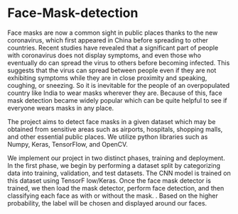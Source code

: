 # Face-Mask-detection

Face masks are now a common sight in public places thanks to the new coronavirus, which first appeared in China before spreading to other countries. Recent studies have revealed that a significant part of people with coronavirus does not display symptoms, and even those who eventually do can spread the virus to others before becoming infected. This suggests that the virus can spread between people even if they are not exhibiting symptoms while they are in close proximity and speaking, coughing, or sneezing. So it is inevitable for the people of an overpopulated country like India to wear masks wherever they are. Because of this, face mask detection became widely popular which can be quite helpful to see if everyone wears masks in any place.

The project aims to detect face masks in a given dataset which may be obtained from sensitive areas such as airports, hospitals, shopping malls, and other essential public places.
We utilize python libraries such as Numpy, Keras, TensorFlow, and OpenCV.


We implement our project in two distinct phases, training and deployment. In the first phase, we begin by performing a dataset split by categorizing data into training, validation, and test datasets. The CNN model is trained on this dataset using TensorF low/Keras. Once the face mask detector is trained, we then load the mask detector, perform face detection, and then classifying each face as with or without the mask.
. Based on the higher probability, the label
will be chosen and displayed around our faces.

